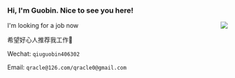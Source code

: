 ### Hi, I'm Guobin. Nice to see you here!

<img align="right" src="https://github-readme-stats.vercel.app/api?username=guobinqiu" />

I'm looking for a job now

希望好心人推荐我工作🙏

Wechat: `qiuguobin406302`

Email: `qracle@126.com/qracle0@gmail.com`
